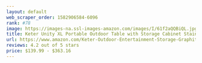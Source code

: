 ```yaml
---
layout: default 
﻿web_scraper_order: 1582906584-6096
rank: #78
image: https://images-na.ssl-images-amazon.com/images/I/61f2aQQBiQL.jpg
title: Keter Unity XL Portable Outdoor Table with Storage Cabinet Stainless Steel Top, and Grilling…
url: https://www.amazon.com/Keter-Outdoor-Entertainment-Storage-Graphite/dp/B07BZ5B3LS/ref=zg_mw_lawn-garden_78?_encoding=UTF8&psc=1&refRID=N2N6WQVV95K578DRNN9Q
reviews: 4.2 out of 5 stars
price: $139.99 - $363.16
---
```

